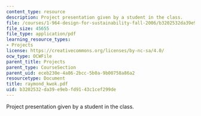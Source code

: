 ```yaml
---
content_type: resource
description: Project presentation given by a student in the class.
file: /courses/1-964-design-for-sustainability-fall-2006/b3202532da39e9ebfd9143c1cef299de_raymond_kwok.pdf
file_size: 45655
file_type: application/pdf
learning_resource_types:
- Projects
license: https://creativecommons.org/licenses/by-nc-sa/4.0/
ocw_type: OCWFile
parent_title: Projects
parent_type: CourseSection
parent_uid: eceb230e-4a86-2bcc-5b0a-9b00758a86a2
resourcetype: Document
title: raymond_kwok.pdf
uid: b3202532-da39-e9eb-fd91-43c1cef299de
---
```

Project presentation given by a student in the class.